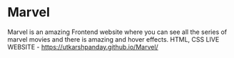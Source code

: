 # Marvel
Marvel is an amazing Frontend website where you can see all the series of marvel movies and there is amazing and hover effects. 
HTML, CSS
LIVE WEBSITE - https://utkarshpanday.github.io/Marvel/
